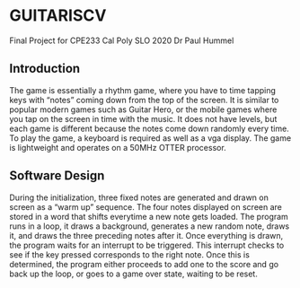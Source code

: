# GUITARISCV
Final Project for CPE233 Cal Poly SLO 2020 Dr Paul Hummel
## Introduction
The game is essentially a rhythm game, where you have to time tapping keys with “notes” coming down from the top of the screen. It is similar to popular modern games such as Guitar Hero, or the mobile games where you tap on the screen in time with the music. It does not have levels, but each game is different because the notes come down randomly every time. To play the game, a keyboard is required as well as a vga display. The game is lightweight and operates on a 50MHz OTTER processor.

## Software Design
During the initialization, three fixed notes are generated and drawn on screen as a “warm up” sequence. The four notes displayed on screen are stored in a word that shifts everytime a new note gets loaded.
The program runs in a loop, it draws a background, generates a new random note, draws it, and draws the three preceding notes after it. Once everything is drawn, the program waits for an interrupt to be triggered. This interrupt checks to see if the key pressed corresponds to the right note. Once this is determined, the program either proceeds to add one to the score and go back up the loop, or goes to a game over state, waiting to be reset.
